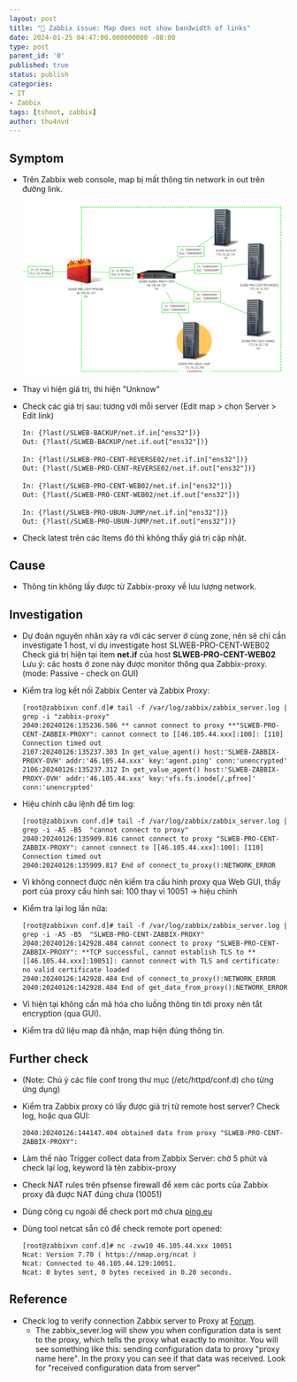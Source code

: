 ```yaml
---
layout: post
title: "👀 Zabbix issue: Map does not show bandwidth of links"
date: 2024-01-25 04:47:00.000000000 -08:00
type: post
parent_id: '0'
published: true
status: publish
categories:
- IT
- Zabbix
tags: [tshoot, zabbix]
author: thu4nvd
---
```


## Symptom

* Trên Zabbix web console, map bị mất thông tin network in out trên đường link. 
  
  ![Alt text](/assets/2024/01/zlink-1.png)


* Thay vì hiện giá trị, thì hiện "Unknow"
* Check các giá trị sau: tương với mỗi server (Edit map > chọn Server > Edit link)
  ```
  In: {?last(/SLWEB-BACKUP/net.if.in["ens32"])}
  Out: {?last(/SLWEB-BACKUP/net.if.out["ens32"])}

  In: {?last(/SLWEB-PRO-CENT-REVERSE02/net.if.in["ens32"])}
  Out: {?last(/SLWEB-PRO-CENT-REVERSE02/net.if.out["ens32"])}

  In: {?last(/SLWEB-PRO-CENT-WEB02/net.if.in["ens32"])}
  Out: {?last(/SLWEB-PRO-CENT-WEB02/net.if.out["ens32"])}

  In: {?last(/SLWEB-PRO-UBUN-JUMP/net.if.in["ens32"])}
  Out: {?last(/SLWEB-PRO-UBUN-JUMP/net.if.out["ens32"])}
  ```
* Check latest trên các Items đó thì không thấy giá trị cập nhật. 

## Cause

* Thông tin không lấy được từ Zabbix-proxy về lưu lượng network.

## Investigation

* Dự đoán nguyên nhân xảy ra với các server ở cùng zone, nên sẽ chỉ cần investigate 1 host, ví dụ investigate host SLWEB-PRO-CENT-WEB02   
Check giá trị hiện tại item **net.if** của host **SLWEB-PRO-CENT-WEB02**   
Lưu ý: các hosts ở zone này được monitor thông qua Zabbix-proxy. (mode: Passive - check on GUI)

* Kiểm tra log kết nối Zabbix Center và Zabbix Proxy:  

  ```
  [root@zabbixvn conf.d]# tail -f /var/log/zabbix/zabbix_server.log | grep -i "zabbix-proxy"   
  2040:20240126:135236.586 ** cannot connect to proxy **"SLWEB-PRO-CENT-ZABBIX-PROXY": cannot connect to [[46.105.44.xxx]:100]: [110] Connection timed out
  2107:20240126:135237.303 In get_value_agent() host:'SLWEB-ZABBIX-PROXY-OVH' addr:'46.105.44.xxx' key:'agent.ping' conn:'unencrypted'
  2106:20240126:135237.312 In get_value_agent() host:'SLWEB-ZABBIX-PROXY-OVH' addr:'46.105.44.xxx' key:'vfs.fs.inode[/,pfree]' conn:'unencrypted'
  ```

* Hiệu chỉnh câu lệnh để tìm log:  

  ```
  [root@zabbixvn conf.d]# tail -f /var/log/zabbix/zabbix_server.log | grep -i -A5 -B5  "cannot connect to proxy"
  2040:20240126:135909.816 cannot connect to proxy "SLWEB-PRO-CENT-ZABBIX-PROXY": cannot connect to [[46.105.44.xxx]:100]: [110] Connection timed out
  2040:20240126:135909.817 End of connect_to_proxy():NETWORK_ERROR

  ```
* Vì không connect được nên kiểm tra cấu hình proxy qua Web GUI, thấy port của proxy cấu hình sai: 100 thay vì 10051 -> hiệu chỉnh

* Kiểm tra lại log lần nữa: 

  ```
  [root@zabbixvn conf.d]# tail -f /var/log/zabbix/zabbix_server.log | grep -i -A5 -B5  "SLWEB-PRO-CENT-ZABBIX-PROXY"
  2040:20240126:142928.484 cannot connect to proxy "SLWEB-PRO-CENT-ZABBIX-PROXY": **TCP successful, cannot establish TLS to **[[46.105.44.xxx]:10051]: cannot connect with TLS and certificate: no valid certificate loaded
  2040:20240126:142928.484 End of connect_to_proxy():NETWORK_ERROR
  2040:20240126:142928.484 End of get_data_from_proxy():NETWORK_ERROR
  ```
* Vì hiện tại không cần mã hóa cho luồng thông tin tới proxy nên tắt encryption (qua GUI).  
* Kiểm tra dữ liệu map đã nhận, map hiện đúng thông tin.   

## Further check  

* (Note: Chú ý các file conf trong thư mục (/etc/httpd/conf.d) cho từng ứng dụng)  
* Kiểm tra Zabbix proxy có lấy được giá trị từ remote host server? Check log, hoặc qua GUI: 

  ```
  2040:20240126:144147.404 obtained data from proxy "SLWEB-PRO-CENT-ZABBIX-PROXY": 
  ```
* Làm thế nào Trigger collect data from Zabbix Server: chờ 5 phút và check lại log, keyword là tên zabbix-proxy 

* Check NAT rules trên pfsense firewall để xem các ports của Zabbix proxy đã được NAT đúng chưa (10051)
* Dùng công cụ ngoài để check port mở chưa [ping.eu](https://ping.eu/port-chk/)
* Dùng tool netcat sẵn có để check remote port opened: 
  ```
  [root@zabbixvn conf.d]# nc -zvw10 46.105.44.xxx 10051
  Ncat: Version 7.70 ( https://nmap.org/ncat )
  Ncat: Connected to 46.105.44.129:10051.
  Ncat: 0 bytes sent, 0 bytes received in 0.20 seconds.
  ```


## Reference  

* Check log to verify connection Zabbix server to Proxy at [Forum](https://www.zabbix.com/forum/zabbix-help/53199-zabbix-server-cant-receive-data-from-my-zabbix-proxy). 
  * The zabbix_sever.log will show you when configuration data is sent to the proxy, which tells the proxy what exactly to monitor. You will see something like this: sending configuration data to proxy "proxy name here". In the proxy you can see if that data was received. Look for "received configuration data from server"